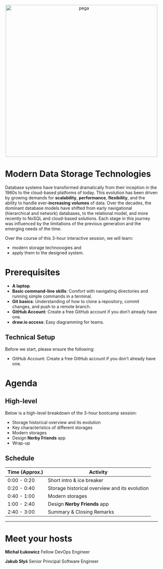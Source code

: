 <p align="center">
  <a href="https://www.pega.com">
    <img src="https://www.pega.com/themes/custom/pegawww_theme/images/pega-logo.svg" alt="pega" width="500">
  </a>
</p>

# Modern Data Storage Technologies

Database systems have transformed dramatically from their inception in the 1960s to the cloud-based platforms of today. This evolution has been driven by growing demands for **scalability**, **performance**, **flexibility**, and the ability to handle ever-**increasing** **volumes** of data. Over the decades, the dominant database models have shifted from early navigational (hierarchical and network) databases, to the relational model, and more recently to NoSQL and cloud-based solutions. Each stage in this journey was influenced by the limitations of the previous generation and the emerging needs of the time.

Over the course of this 3-hour interactive session, we will learn:
* modern storage technooogies and
* apply them to the designed system.

# Prerequisites

  * **A laptop**.
  * **Basic command-line skills**: Comfort with navigating directories and running simple commands in a terminal.
  * **Git basics**: Understanding of how to clone a repository, commit changes, and push to a remote branch.
  * **GitHub Account**: Create a free GitHub account if you don’t already have one.
  * **draw.io access**: Easy diagramming for teams.

## Technical Setup

Before we start, please ensure the following:
* GitHub Account: Create a free GitHub account if you don’t already have one.

# Agenda

## High-level

Below is a high-level breakdown of the 3-hour bootcamp session:
* Storage historical overview and its evolution
* Key characteristics of different storages
* Modern storages
* Design **Nerby Friends** app
* Wrap-up

## Schedule

| Time (Approx.) | Activity |
| -------------- | --------------------------------------- |
| 0:00 - 0:20    | Short intro & ice breaker |
| 0:20 - 0:40    | Storage historical overview and its evolution |
| 0:40 - 1:00    | Modern storages |
| 1:00 - 2:40    | Design **Nerby Friends** app |
| 2:40 - 3:00    | Summary & Closing Remarks |

--- 
# Meet your hosts
  
**Michal Łukowicz**
Fellow DevOps Engineer

**Jakub Słyś**
Senior Principal Software Engineer
